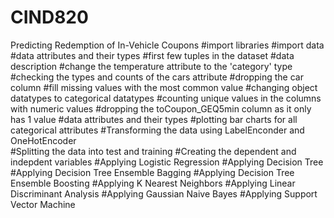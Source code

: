# CIND820
Predicting Redemption of In-Vehicle Coupons
#import libraries
#import data
#data attributes and their types
#first few tuples in the dataset
#data description
#change the temperature attribute to the 'category' type
#checking the types and counts of the cars attribute
#dropping the car column
#fill missing values with the most common value
#changing object datatypes to categorical datatypes
#counting unique values in the columns with numeric values
#dropping the toCoupon_GEQ5min column as it only has 1 value
#data attributes and their types
#plotting bar charts for all categorical attributes
#Transforming the data using LabelEnconder and OneHotEncoder  
#Splitting the data into test and training
#Creating the dependent and indepdent variables
#Applying Logistic Regression
#Applying Decision Tree
#Applying Decision Tree Ensemble Bagging
#Applying Decision Tree Ensemble Boosting
#Applying K Nearest Neighbors
#Applying Linear Discriminant Analysis
#Applying Gaussian Naive Bayes
#Applying Support Vector Machine
